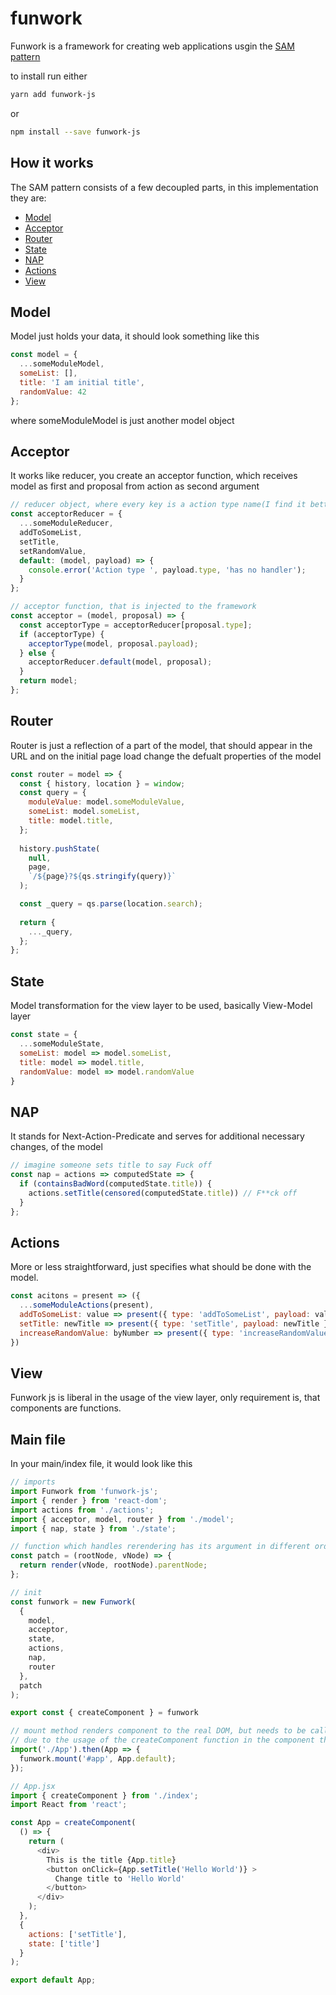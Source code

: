# funwork
Funwork is a framework for creating web applications usgin the [SAM pattern](http://sam.js.org)

to install run either
``` bash
yarn add funwork-js
```
 or
 
 ``` bash
npm install --save funwork-js
```

## How it works

The SAM pattern consists of a few decoupled parts, in this implementation they are:

* [Model](#model)
* [Acceptor](#acceptor)
* [Router](#router)
* [State](#state)
* [NAP](#nap)
* [Actions](#actions)
* [View](#view)

## Model

Model just holds your data, it should look something like this

``` js
const model = {
  ...someModuleModel,
  someList: [],
  title: 'I am initial title',
  randomValue: 42
};
```

where someModuleModel is just another model object

## Acceptor

It works like reducer, you create an acceptor function, which receives model as first and proposal from action as second argument
``` js
// reducer object, where every key is a action type name(I find it better and more composable, than using switch case )
const acceptorReducer = {
  ...someModuleReducer,
  addToSomeList,
  setTitle,
  setRandomValue,
  default: (model, payload) => {
    console.error('Action type ', payload.type, 'has no handler');
  }
};

// acceptor function, that is injected to the framework
const acceptor = (model, proposal) => {
  const acceptorType = acceptorReducer[proposal.type];
  if (acceptorType) {
    acceptorType(model, proposal.payload);
  } else {
    acceptorReducer.default(model, proposal);
  }
  return model;
};
```

## Router

Router is just a reflection of a part of the model, that should appear in the URL and on the initial page load change the defualt properties of the model

``` js
const router = model => {
  const { history, location } = window;
  const query = {
    moduleValue: model.someModuleValue,
    someList: model.someList,
    title: model.title,
  };
	
  history.pushState(
    null,
    page,
    `/${page}?${qs.stringify(query)}`
  );

  const _query = qs.parse(location.search);
  
  return {
    ..._query,
  };
};
```

## State

Model transformation for the view layer to be used, basically View-Model layer

``` js
const state = {
  ...someModuleState,
  someList: model => model.someList,
  title: model => model.title,
  randomValue: model => model.randomValue
}
```

## NAP

It stands for Next-Action-Predicate and serves for additional necessary changes, of the model

``` js
// imagine someone sets title to say Fuck off
const nap = actions => computedState => {
  if (containsBadWord(computedState.title)) {
    actions.setTitle(censored(computedState.title)) // F**ck off
  }
};
```

## Actions
More or less straightforward, just specifies what should be done with the model.

``` js
const acitons = present => ({
  ...someModuleActions(present),
  addToSomeList: value => present({ type: 'addToSomeList', payload: value }),
  setTitle: newTitle => present({ type: 'setTitle', payload: newTitle }),
  increaseRandomValue: byNumber => present({ type: 'increaseRandomValue', payload: byNumber || 1 }),
})
```

## View

Funwork js is liberal in the usage of the view layer, only requirement is, that components are functions.

## Main file

In your main/index file, it would look like this

``` js
// imports
import Funwork from 'funwork-js';
import { render } from 'react-dom';
import actions from './actions';
import { acceptor, model, router } from './model';
import { nap, state } from './state';

// function which handles rerendering has its argument in different order as React's render function
const patch = (rootNode, vNode) => {
  return render(vNode, rootNode).parentNode;
};

// init
const funwork = new Funwork(
  {
    model,
    acceptor,
    state,
    actions,
    nap,
    router
  },
  patch
);

export const { createComponent } = funwork

// mount method renders component to the real DOM, but needs to be called after funwork initialization
// due to the usage of the createComponent function in the component themselves
import('./App').then(App => {
  funwork.mount('#app', App.default);
});

// App.jsx
import { createComponent } from './index';
import React from 'react';

const App = createComponent(
  () => {
    return (
      <div>
        This is the title {App.title}
        <button onClick={App.setTitle('Hello World')} >
          Change title to 'Hello World'
        </button>
      </div>
    );
  },
  {
    actions: ['setTitle'],
    state: ['title']
  }
);

export default App;
```




